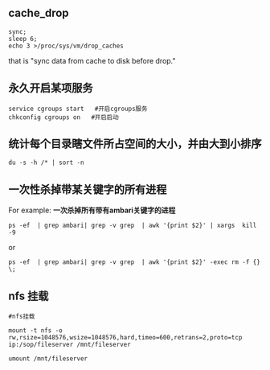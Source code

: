  ## cache_drop
 
 ```vim
 sync;
 sleep 6;
 echo 3 >/proc/sys/vm/drop_caches
 ```
 that is "sync data from cache to disk before drop."
## 永久开启某项服务
```vim 
service cgroups start   #开启cgroups服务
chkconfig cgroups on   #开启启动
```
## 统计每个目录瞎文件所占空间的大小，并由大到小排序

```vim 
du -s -h /* | sort -n
```

## 一次性杀掉带某关键字的所有进程
For example:
**一次杀掉所有带有ambari关键字的进程**
```vim
ps -ef  | grep ambari| grep -v grep  | awk '{print $2}' | xargs  kill -9
```
or
```vim
ps -ef  | grep ambari| grep -v grep  | awk '{print $2}' -exec rm -f {} \;
```
## nfs 挂载
```vim
#nfs挂载

mount -t nfs -o rw,rsize=1048576,wsize=1048576,hard,timeo=600,retrans=2,proto=tcp ip:/sop/fileserver /mnt/fileserver

umount /mnt/fileserver
```
